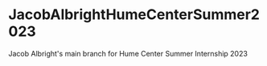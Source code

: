 # JacobAlbrightHumeCenterSummer2023

Jacob Albright's main branch for Hume Center Summer Internship 2023 